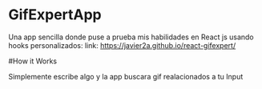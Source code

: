 # GifExpertApp

Una app sencilla donde puse a prueba mis habilidades en React js usando hooks personalizados:
link: https://javier2a.github.io/react-gifexpert/

#How it Works

Simplemente escribe algo y la app buscara gif realacionados a tu Input
